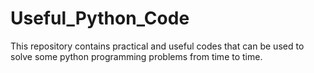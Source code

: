 # Useful_Python_Code

This repository contains practical and useful codes that can be used to solve some python programming problems from time to time.
